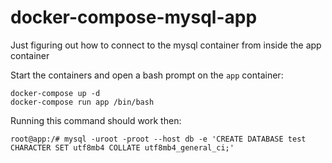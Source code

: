 # docker-compose-mysql-app

Just figuring out how to connect to the mysql container from inside the app container

Start the containers and open a bash prompt on the `app` container:

```console
docker-compose up -d
docker-compose run app /bin/bash
```

Running this command should work then:

```console
root@app:/# mysql -uroot -proot --host db -e 'CREATE DATABASE test CHARACTER SET utf8mb4 COLLATE utf8mb4_general_ci;'
```
